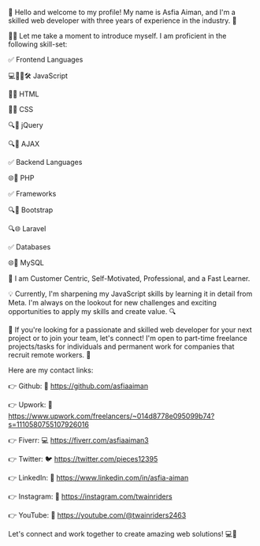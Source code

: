 👋 Hello and welcome to my profile! My name is Asfia Aiman, and I'm a skilled web developer with three years of experience in the industry. 🌟

👩🏻 Let me take a moment to introduce myself. I am proficient in the following skill-set:

✅ Frontend Languages

💻🎨🌐🛠️ JavaScript

🎨🌐 HTML

🎨🌐 CSS

🔍🎨 jQuery

🔍🎨 AJAX

✅ Backend Languages

🌐💾 PHP

✅ Frameworks

🔍🎨 Bootstrap

🔍🌐 Laravel

✅ Databases

🌐💾 MySQL

🔷 I am Customer Centric, Self-Motivated, Professional, and a Fast Learner.

💡 Currently, I'm sharpening my JavaScript skills by learning it in detail from Meta. I'm always on the lookout for new challenges and exciting opportunities to apply my skills and create value. 🔍

🤝 If you're looking for a passionate and skilled web developer for your next project or to join your team, let's connect! I'm open to part-time freelance projects/tasks for individuals and permanent work for companies that recruit remote workers. 🤝


Here are my contact links:

👉 Github: 🌟 https://github.com/asfiaaiman

👉 Upwork: 💼 https://www.upwork.com/freelancers/~014d8778e095099b74?s=1110580755107926016

👉 Fiverr: 💻  https://fiverr.com/asfiaaiman3

👉 Twitter: 🐦 https://twitter.com/pieces12395

👉 LinkedIn: 👥 https://www.linkedin.com/in/asfia-aiman

👉 Instagram: 📸 https://instagram.com/twainriders

👉 YouTube: 🎥 https://youtube.com/@twainriders2463

Let's connect and work together to create amazing web solutions! 💻🌟
